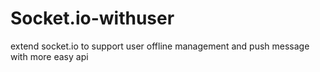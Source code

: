 Socket.io-withuser
==================

extend socket.io to support user offline management and push message with more easy api
